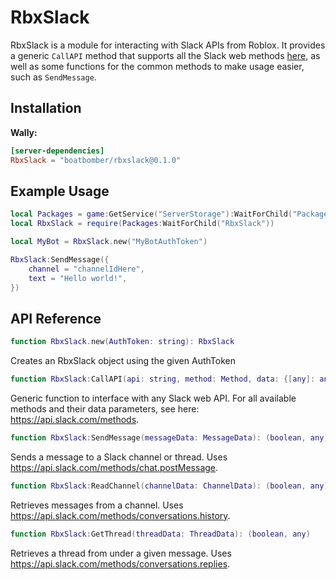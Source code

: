 # RbxSlack

RbxSlack is a module for interacting with Slack APIs from Roblox. It provides a generic `CallAPI` method that supports all the Slack web methods [here](https://api.slack.com/methods), as well as some functions for the common methods to make usage easier, such as `SendMessage`.

## Installation

**Wally:**
```toml
[server-dependencies]
RbxSlack = "boatbomber/rbxslack@0.1.0"
```

## Example Usage

```Lua
local Packages = game:GetService("ServerStorage"):WaitForChild("Packages")
local RbxSlack = require(Packages:WaitForChild("RbxSlack"))

local MyBot = RbxSlack.new("MyBotAuthToken")

RbxSlack:SendMessage({
	channel = "channelIdHere",
	text = "Hello world!",
})
```

## API Reference

```Lua
function RbxSlack.new(AuthToken: string): RbxSlack
```
Creates an RbxSlack object using the given AuthToken

```Lua
function RbxSlack:CallAPI(api: string, method: Method, data: {[any]: any}): (boolean, any)
```
Generic function to interface with any Slack web API. For all available methods and their data parameters, see here: https://api.slack.com/methods.

```Lua
function RbxSlack:SendMessage(messageData: MessageData): (boolean, any)
```
Sends a message to a Slack channel or thread. Uses https://api.slack.com/methods/chat.postMessage.

```Lua
function RbxSlack:ReadChannel(channelData: ChannelData): (boolean, any)
```
Retrieves messages from a channel. Uses https://api.slack.com/methods/conversations.history.

```Lua
function RbxSlack:GetThread(threadData: ThreadData): (boolean, any)
```
Retrieves a thread from under a given message. Uses https://api.slack.com/methods/conversations.replies.
